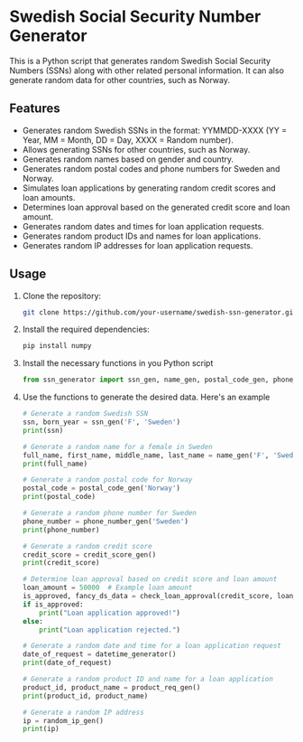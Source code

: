 # Swedish Social Security Number Generator

This is a Python script that generates random Swedish Social Security Numbers (SSNs) along with other related personal information. It can also generate random data for other countries, such as Norway.

## Features

- Generates random Swedish SSNs in the format: YYMMDD-XXXX (YY = Year, MM = Month, DD = Day, XXXX = Random number).
- Allows generating SSNs for other countries, such as Norway.
- Generates random names based on gender and country.
- Generates random postal codes and phone numbers for Sweden and Norway.
- Simulates loan applications by generating random credit scores and loan amounts.
- Determines loan approval based on the generated credit score and loan amount.
- Generates random dates and times for loan application requests.
- Generates random product IDs and names for loan applications.
- Generates random IP addresses for loan application requests.

## Usage

1. Clone the repository:

   ```bash
   git clone https://github.com/your-username/swedish-ssn-generator.git


2. Install the required dependencies:
   ```bash
   pip install numpy

3. Install the necessary functions in you Python script
    ```python
    from ssn_generator import ssn_gen, name_gen, postal_code_gen, phone_number_gen, credit_score_gen, check_loan_approval, datetime_generator, product_req_gen, random_ip_gen

4. Use the functions to generate the desired data. Here's an example
    ```python
    # Generate a random Swedish SSN
    ssn, born_year = ssn_gen('F', 'Sweden')
    print(ssn)

    # Generate a random name for a female in Sweden
    full_name, first_name, middle_name, last_name = name_gen('F', 'Sweden')
    print(full_name)

    # Generate a random postal code for Norway
    postal_code = postal_code_gen('Norway')
    print(postal_code)

    # Generate a random phone number for Sweden
    phone_number = phone_number_gen('Sweden')
    print(phone_number)

    # Generate a random credit score
    credit_score = credit_score_gen()
    print(credit_score)

    # Determine loan approval based on credit score and loan amount
    loan_amount = 50000  # Example loan amount
    is_approved, fancy_ds_data = check_loan_approval(credit_score, loan_amount)
    if is_approved:
        print("Loan application approved!")
    else:
        print("Loan application rejected.")

    # Generate a random date and time for a loan application request
    date_of_request = datetime_generator()
    print(date_of_request)

    # Generate a random product ID and name for a loan application
    product_id, product_name = product_req_gen()
    print(product_id, product_name)

    # Generate a random IP address
    ip = random_ip_gen()
    print(ip)

